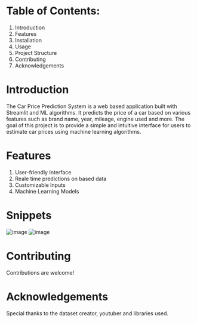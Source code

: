 # Table of Contents:

1. Introduction
2. Features
3. Installation
4. Usage
5. Project Structure
6. Contributing
7. Acknowledgements

# Introduction

The Car Price Prediction System is a web based application built with Streamlit and ML algorithms. It predicts the price of a car based on various features such as brand name, year, mileage, engine used and more. The goal of this project is to provide a simple and intuitive interface for users to estimate car prices using machine learning algorithms.

# Features

1. User-friendly Interface
2. Reale time predictions on based data
3. Customizable Inputs
4. Machine Learning Models

# Snippets
![image](https://github.com/user-attachments/assets/a80c7441-a0ab-43d2-8eb3-ae58f610fb92)
![image](https://github.com/user-attachments/assets/4bcb3a8e-815e-47e6-bbcf-19dfa76ba19e)


# Contributing

Contributions are welcome!

# Acknowledgements

Special thanks to the dataset creator, youtuber and libraries used.
